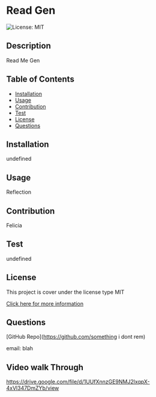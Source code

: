 
# Read Gen

![License: MIT](https://img.shields.io/badge/License-MIT-yellow.svg)

## Description

Read Me Gen

## Table of Contents

- [Installation](#installation)
- [Usage](#usage)
- [Contribution](#contribution)
- [Test](#test)
- [License](#license)
- [Questions](#questions)
## Installation

undefined

## Usage

Reflection

## Contribution

Felicia

## Test

undefined

## License

This project is cover under the license type MIT
        
[Click here for more information](https://opensource.org/licenses/MIT)

## Questions

[GitHub Repo](https://github.com/something i dont rem)

email: blah

## Video walk Through
https://drive.google.com/file/d/1UUfXnnzGE9NMJ2lxqpX-4xVl347DmZYb/view